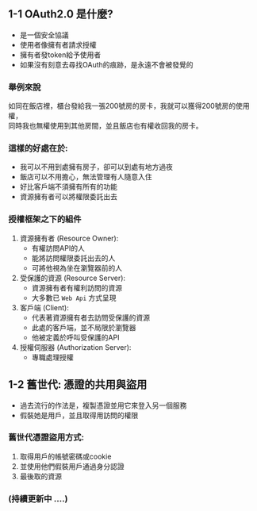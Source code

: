 ## 1-1 OAuth2.0 是什麼?
- 是一個安全協議
- 使用者像擁有者請求授權
- 擁有者發token給予使用者
- 如果沒有刻意去尋找OAuth的痕跡，是永遠不會被發覺的
  
### 舉例來說
  如同在飯店裡，櫃台發給我一張200號房的房卡，我就可以獲得200號房的使用權，  
同時我也無權使用到其他房間，並且飯店也有權收回我的房卡。
  
### 這樣的好處在於:
- 我可以不用到處擁有房子，卻可以到處有地方過夜
- 飯店可以不用擔心，無法管理有人隨意入住
- 好比客戶端不須擁有所有的功能
- 資源擁有者可以將權限委託出去

### 授權框架之下的組件
1. 資源擁有者 (Resource Owner): 
   - 有權訪問API的人
   - 能將訪問權限委託出去的人
   - 可將他視為坐在瀏覽器前的人
2. 受保護的資源 (Resource Server): 
   - 資源擁有者有權利訪問的資源
   - 大多數已 `Web Api` 方式呈現
3. 客戶端 (Client): 
    - 代表著資源擁有者去訪問受保護的資源
    - 此處的客戶端，並不局限於瀏覽器
    - 他被定義於呼叫受保護的API
4. 授權伺服器 (Authorization Server):
   - 專職處理授權

## 1-2 舊世代: 憑證的共用與盜用
- 過去流行的作法是，複製憑證並用它來登入另一個服務
- 假裝她是用戶，並且取得用訪問的權限

### 舊世代憑證盜用方式:
1. 取得用戶的帳號密碼或cookie
2. 並使用他們假裝用戶通過身分認證
3. 最後取的資源



### (持續更新中 ....)